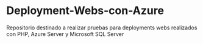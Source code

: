 # Deployment-Webs-con-Azure
Repositorio destinado a realizar pruebas para deployments webs realizados con PHP, Azure Server y Microsoft SQL Server

